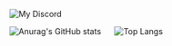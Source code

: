 ![My Discord](https://api.fusionsid.xyz/api/discord/image?user_id=122483223371448322&resize_width=150)

![Anurag's GitHub stats](https://github-readme-stats.vercel.app/api?username=rwendell&count_private=true&show_icons=true&title_color=dbbc7f&text_color=d3c6aa&icon_color=d699b6&border_color=dbbc7f&bg_color=2b3339)
&nbsp;&nbsp;&nbsp;&nbsp;
![Top Langs](https://github-readme-stats.vercel.app/api/top-langs/?username=rwendell&title_color=dbbc7f&text_color=d3c6aa&icon_color=d699b6&border_color=dbbc7f&bg_color=2b3339)





